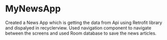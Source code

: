 # MyNewsApp
Created a News App which is getting the data from Api using Retrofit library and dispalyed in recyclerview. Used navigation component to navigate between the screens and used Room database to save the news articles. 
